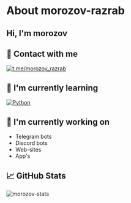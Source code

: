 # About morozov-razrab

## Hi, I'm morozov 

## 🤝 Contact with me

[![t.me/morozov_razrab](https://img.shields.io/badge/Telegram-2CA5E0?style=for-the-badge&logo=telegram&logoColor=white)](https://t.me/morozov_razrab)

## 🌱 I'm currently learning
[![Python](https://img.shields.io/badge/python-3670A0?style=for-the-badge&logo=python&logoColor=ffdd54)](https://python.com) 

## 🔭 I'm currently working on

  - Telegram bots
  - Discord bots
  - Web-sites
  - App's

## 📈 GitHub Stats

![morozov-stats](https://github-readme-stats.vercel.app/api?username=morozov-razrab&show_icons=true)

